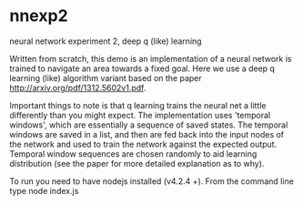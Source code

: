 # nnexp2
neural network experiment 2, deep q (like) learning

Written from scratch, this demo is an implementation of a neural network is trained to navigate an area towards a fixed goal. Here we use a deep q learning (like) algorithm variant based on the paper http://arxiv.org/pdf/1312.5602v1.pdf.

Important things to note is that q learning trains the neural net a little differently than you might expect. The implementation uses 'temporal windows', which are essentially a sequence of saved states. The temporal windows are saved in a list, and then are fed back into the input nodes of the network and used to train the network against the expected output. Temporal window sequences are chosen randomly to aid learning distribution (see the paper for more detailed explanation as to why).

To run you need to have nodejs installed (v4.2.4 +). From the command line type node index.js
